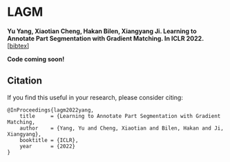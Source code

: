 # LAGM

**Yu Yang, Xiaotian Cheng, Hakan Bilen, Xiangyang Ji. Learning to Annotate Part Segmentation with Gradient Matching. In ICLR 2022.** [[bibtex](#Citation)]


**Code coming soon!**

## Citation
If you find this useful in your research, please consider citing:
```
@InProceedings{lagm2022yang,
    title     = {Learning to Annotate Part Segmentation with Gradient Matching,
    author    = {Yang, Yu and Cheng, Xiaotian and Bilen, Hakan and Ji, Xiangyang},
    booktitle = {ICLR},
    year      = {2022}
}
```
